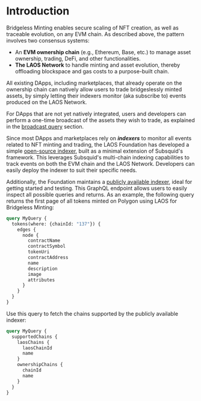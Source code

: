 # Introduction

Bridgeless Minting enables secure scaling of NFT creation, as well as traceable evolution, on any EVM chain. As described above, the pattern involves two consensus systems:

* An **EVM ownership chain** (e.g., Ethereum, Base, etc.) to manage asset ownership, trading, DeFi, and other functionalities.
* **The LAOS Network** to handle minting and asset evolution, thereby offloading blockspace and gas costs to a purpose-built chain.

All existing DApps, including marketplaces, that already operate on the ownership chain can natively allow users to trade bridgeslessly minted assets, by simply letting their indexers monitor (aka subscribe to) events produced on the LAOS Network.

For DApps that are not yet natively integrated, users and developers can perform a one-time broadcast of the assets they wish to trade, as explained in the  [broadcast query](/api/write-queries/Broadcast) section.

Since most DApps and marketplaces rely on _**indexers**_ to monitor all events related to NFT minting and trading, the LAOS Foundation has developed a simple [open-source indexer](https://github.com/freeverseio/laos-apis-v2), built as a minimal extension of Subsquid's framework. This leverages Subsquid's multi-chain indexing capabilities to track events on both the EVM chain and the LAOS Network. Developers can easily deploy the indexer to suit their specific needs.

Additionally, the Foundation maintains a [publicly available indexer](https://indexers.laosnetwork.io/), ideal for getting started and testing. This GraphQL endpoint allows users to easily inspect all possible queries and returns. As an example, the following query returns the first page of all tokens minted on Polygon using LAOS for Bridgeless Minting:
```graphql
query MyQuery {
  tokens(where: {chainId: "137"}) {
    edges {
      node {
        contractName
        contractSymbol
        tokenUri
        contractAddress
        name
        description
        image
        attributes
      }
    }
  }
}
``` 
Use this query to fetch the chains supported by the publicly available indexer:
```graphql
query MyQuery {
  supportedChains {
    laosChains {
      laosChainId
      name
    }
    ownershipChains {
      chainId
      name
    }
  }
}
```

